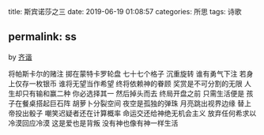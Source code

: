 title: 斯宾诺莎之三
date: 2019-06-19 01:08:57
categories: 所思
tags: 诗歌

permalink: ss
---
by [齐谐](http://caute.net/about/)

将帕斯卡尔的赌注
掷在蒙特卡罗轮盘
七十七个格子
沉重旋转
谁有勇气下注
若身上仅存一枚银币
谁将无望当作希望
终将依赖神的眷顾
奖赏是不可分割的无限
人生却只有输和赢二种
你必选择其一
然后掉头而去
终局开盘之前
只需生活便是
孩子在餐桌搭起巨石阵
胡萝卜分裂空间
夜空是孤独的弹珠
月亮跳出视界边缘
替上帝投出骰子
嘲笑迟疑者还在计算概率
命运交还给神绝无机会主义
放弃任何希求以冷漠回应冷漠
这是爱也是背叛
没有神也像有神一样生活